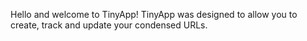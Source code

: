 Hello and welcome to TinyApp!
TinyApp was designed to allow you to create, track and update your condensed URLs.